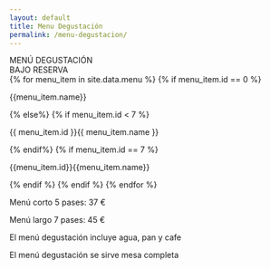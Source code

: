 ```yaml
---
layout: default
title: Menu Degustación
permalink: /menu-degustacion/
---
```

<div class="menu_degustacion_title">MENÚ DEGUSTACIÓN</div>
<div class="menu_degustacion_subtitle"><span class="menu_number">BAJO RESERVA</span></div>
{% for menu_item in site.data.menu %}
{% if menu_item.id == 0 %}
<p>{{menu_item.name}}</p>
{% else%}
{% if menu_item.id < 7 %}
<p><span class="menu_number">{{ menu_item.id }}</span>{{ menu_item.name }}</p>
{% endif%}
{% if menu_item.id == 7 %}
<p class="last_menu_item"><span class="menu_number">{{menu_item.id}}</span>{{menu_item.name}}</p>
{% endif %}
{% endif %}
{% endfor %}

<p>Menú corto 5 pases: 37 €</p>
<p>Menú largo 7 pases: 45 €</p>
<p>El menú degustación incluye agua, pan y cafe</p>
<p>El menú degustación se sirve mesa completa</p>